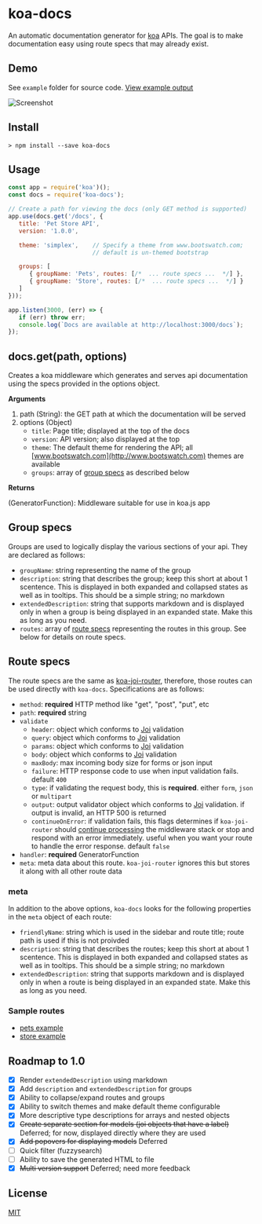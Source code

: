 # koa-docs
An automatic documentation generator for [koa](https://github.com/koajs/koa) APIs. The goal is to make documentation easy using route specs that may already exist.

## Demo

See `example` folder for source code. [View example output](http://a-s-o.github.io/koa-docs/example.html)

![Screenshot](http://i.imgur.com/jv1k4g3.png)

## Install

    > npm install --save koa-docs

## Usage

```javascript
const app = require('koa')();
const docs = require('koa-docs');

// Create a path for viewing the docs (only GET method is supported)
app.use(docs.get('/docs', {
   title: 'Pet Store API',
   version: '1.0.0',

   theme: 'simplex',    // Specify a theme from www.bootswatch.com;
                        // default is un-themed bootstrap

   groups: [
      { groupName: 'Pets', routes: [/*  ... route specs ...  */] },
      { groupName: 'Store', routes: [/*  ... route specs ...  */] }
   ]
}));

app.listen(3000, (err) => {
   if (err) throw err;
   console.log(`Docs are available at http://localhost:3000/docs`);
});
```

## docs.get(path, options)

Creates a koa middleware which generates and serves api documentation
using the specs provided in the options object.

**Arguments**
1. path (String): the GET path at which the documentation will be served
2. options (Object)
    - `title`: Page title; displayed at the top of the docs
    - `version`: API version; also displayed at the top
    - `theme`: The default theme for rendering the API; all [www.bootswatch.com](http://www.bootswatch.com) themes are available
    - `groups`: array of [group specs](#group-specs) as described below

**Returns**

(GeneratorFunction): Middleware suitable for use in koa.js app

## Group specs
Groups are used to logically display the various sections of your api. They are declared as follows:

- `groupName`: string representing the name of the group
- `description`: string that describes the group; keep this short at about 1 scentence. This is displayed in both expanded and collapsed states as well as in tooltips. This should be a simple string; no markdown
- `extendedDescription`: string that supports markdown and is displayed only in when a group is being displayed in an expanded state. Make this as long as you need.
- `routes`: array of [route specs](#route-specs) representing the routes in this group. See below for details on route specs.

## Route specs
The route specs are the same as [koa-joi-router](https://github.com/pebble/koa-joi-router#route-options), therefore, those routes can be used directly with `koa-docs`. Specifications are as follows:

- `method`: **required** HTTP method like "get", "post", "put", etc
- `path`: **required** string
- `validate`
  - `header`: object which conforms to [Joi](https://github.com/hapijs/joi) validation
  - `query`: object which conforms to [Joi](https://github.com/hapijs/joi) validation
  - `params`: object which conforms to [Joi](https://github.com/hapijs/joi) validation
  - `body`: object which conforms to [Joi](https://github.com/hapijs/joi) validation
  - `maxBody`: max incoming body size for forms or json input
  - `failure`: HTTP response code to use when input validation fails. default `400`
  - `type`: if validating the request body, this is **required**. either `form`, `json` or `multipart`
  - `output`: output validator object which conforms to [Joi](https://github.com/hapijs/joi) validation. if output is invalid, an HTTP 500 is returned
  - `continueOnError`: if validation fails, this flags determines if `koa-joi-router` should [continue processing](#handling-errors) the middleware stack or stop and respond with an error immediately. useful when you want your route to handle the error response. default `false`
- `handler`: **required** GeneratorFunction
- `meta`: meta data about this route. `koa-joi-router` ignores this but stores it along with all other route data

### meta

In addition to the above options, `koa-docs` looks for the following properties in the `meta` object of each route:

- `friendlyName`: string which is used in the sidebar and route title; route path is used if this is not proivded
- `description`: string that describes the routes; keep this short at about 1 scentence. This is displayed in both expanded and collapsed states as well as in tooltips. This should be a simple string; no markdown
- `extendedDescription`: string that supports markdown and is displayed only in when a route is being displayed in an expanded state. Make this as long as you need.

### Sample routes

* [pets example](example/routes/pets.js)
* [store example](example/routes/store.js)

## Roadmap to 1.0

* [x] Render `extendedDescription` using markdown
* [x] Add `description` and `extendedDescription` for groups
* [x] Ability to collapse/expand routes and groups
* [x] Ability to switch themes and make default theme configurable
* [x] More descriptive type descriptions for arrays and nested objects
* [x] ~~Create separate section for models (joi objects that have a label)~~ Deferred; for now, displayed directly where they are used
* [x] ~~Add popovers for displaying models~~ Deferred
* [ ] Quick filter (fuzzysearch)
* [ ] Ability to save the generated HTML to file
* [x] ~~Multi version support~~ Deferred; need more feedback

## License

[MIT](LICENSE)
